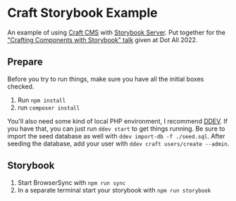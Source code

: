 # Craft Storybook Example

An example of using [Craft CMS](https://craftcms.com) with [Storybook Server](https://www.npmjs.com/package/@storybook/server). Put together for the ["Crafting Components with Storybook" talk](https://craftcms.com/events/sessions/crafting-components-with-storybook) given at Dot All 2022. 

## Prepare

Before you try to run things, make sure you have all the initial boxes checked.

1. Run `npm install`
2. run `composer install`

You'll also need some kind of local PHP environment, I recommend [DDEV](https://ddev.com). If you have that, you can just run `ddev start` to get things running. Be sure to import the seed database as well with `ddev import-db -f ./seed.sql`. After seeding the database, add your user with `ddev craft users/create --admin`. 

## Storybook

1. Start BrowserSync with `npm run sync`
2. In a separate terminal start your storybook with `npm run storybook`
